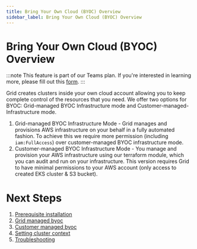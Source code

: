 ```yaml
---
title: Bring Your Own Cloud (BYOC) Overview
sidebar_label: Bring Your Own Cloud (BYOC) Overview
---
```


# Bring Your Own Cloud (BYOC) Overview

:::note
This feature is part of our Teams plan. If you're interested in learning more, please fill out this [form](https://www.grid.ai/upgrade/).
:::

Grid creates clusters inside your own cloud account allowing you to keep complete control of the resources that you need. We offer two options for BYOC: Grid-managed BYOC Infrastructure mode and Customer-managed-Infrastructure mode.
1. Grid-managed BYOC Infrastructure Mode - Grid manages and provisions AWS infrastructure on your behalf in a fully automated fashion. To achieve this we require more permission (including `iam:FullAccess`) over customer-managed BYOC infrastructure mode.
2. Customer-managed BYOC Infrastructure Mode - You manage and provision your AWS infrastructure using our terraform module, which you can audit and run on your infrastructure. This version requires Grid to have minimal permissions to your AWS account (only access to created EKS cluster & S3 bucket).

# Next Steps
1. [Prerequisite installation](https://docs.grid.ai/platform/custom-cloud-credentials/prereq-installation)
2. [Grid managed byoc](https://docs.grid.ai/platform/custom-cloud-credentials/adding-custom-cloud-credentials)
3. [Customer managed byoc](https://docs.grid.ai/platform/custom-cloud-credentials/customer-managed-byoc)
4. [Setting cluster context](https://docs.grid.ai/platform/custom-cloud-credentials/grid-cluster-context)
5. [Troubleshooting](https://docs.grid.ai/platform/custom-cloud-credentials/troubleshooting)
